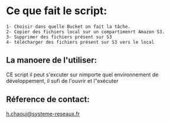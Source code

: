 # Ce que fait le script:

    1- Choisir dans quelle Bucket on fait la tâche. 
    2- Copier des fichiers local sur un compartimenrt Amazon S3.
    3- Supprimer des fichiers présent sur S3
    4- télécharger des fichiers présent sur S3 vers le local

## La manoere de l'utiliser:

CE script il peut s'excuter sur nimporte quel environnement de développement, il sufi de l'ouvrir et l"exécuter

## Réference de contact:

h.chaoui@systeme-reseaux.fr 
